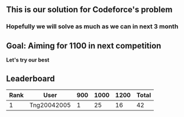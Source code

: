 ## This is our solution for Codeforce's problem

### Hopefully we will solve as much as we can in next 3 month

## Goal: Aiming for 1100 in next competition

**Let's try our best**

## Leaderboard
<!-- LEADERBOARD:START -->
| Rank | User | 900 | 1000 | 1200 | Total |
|------|------|------|------|------|-------|
| 1 | Tng20042005 | 1 | 25 | 16 | 42 |
<!-- LEADERBOARD:END -->
